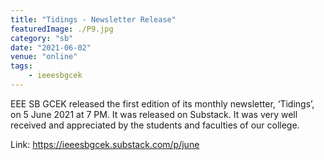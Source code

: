 ```yaml
---
title: "Tidings - Newsletter Release"
featuredImage: ./P9.jpg
category: "sb"
date: "2021-06-02"
venue: "online"
tags:
    - ieeesbgcek
---
```

EEE SB GCEK released the first edition of its monthly newsletter, ‘Tidings’, on 5 June 2021 at 7 PM. It was released on Substack. 
It was very well received and appreciated by the students and faculties of our college.

Link: https://ieeesbgcek.substack.com/p/june


        